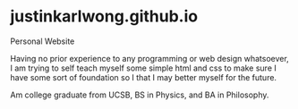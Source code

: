 justinkarlwong.github.io
========================

Personal Website

Having no prior experience to any programming or web design whatsoever, I am trying to self teach myself some simple html and css to make sure I have some sort of foundation so I that I may better myself for the future.

Am college graduate from UCSB, BS in Physics, and BA in Philosophy. 
